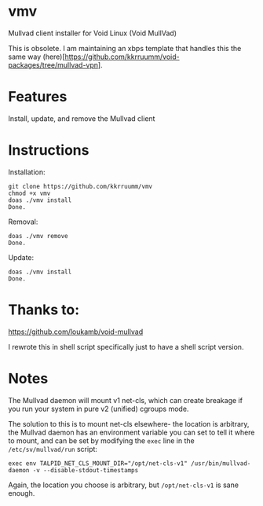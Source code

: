 # vmv
Mullvad client installer for Void Linux (Void MullVad)

This is obsolete.
I am maintaining an xbps template that handles this the same way (here)[https://github.com/kkrruumm/void-packages/tree/mullvad-vpn].

# Features
Install, update, and remove the Mullvad client

# Instructions

Installation:
```
git clone https://github.com/kkrruumm/vmv
chmod +x vmv
doas ./vmv install
Done.
```

Removal:
```
doas ./vmv remove
Done.
```

Update:
```
doas ./vmv install
Done.
```

# Thanks to:
https://github.com/loukamb/void-mullvad

I rewrote this in shell script specifically just to have a shell script version.

# Notes

The Mullvad daemon will mount v1 net-cls, which can create breakage if you run your system in pure v2 (unified) cgroups mode.

The solution to this is to mount net-cls elsewhere- the location is arbitrary, the Mullvad daemon has an environment variable you can set to tell it where to mount, and can be set by modifying the ``exec`` line in the ``/etc/sv/mullvad/run`` script:

``exec env TALPID_NET_CLS_MOUNT_DIR="/opt/net-cls-v1" /usr/bin/mullvad-daemon -v --disable-stdout-timestamps``

Again, the location you choose is arbitrary, but ``/opt/net-cls-v1`` is sane enough.
